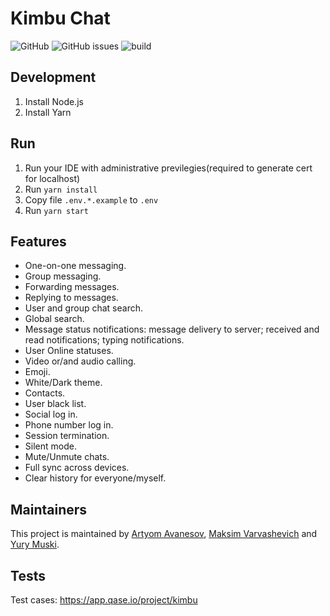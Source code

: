 # Kimbu Chat
![GitHub](https://img.shields.io/github/license/kimbu-chat/web)
![GitHub issues](https://img.shields.io/github/issues/kimbu-chat/web)
![build](https://github.com/kimbu-chat/web/actions/workflows/build-deploy-prod.yml/badge.svg)

## Development

1. Install Node.js
2. Install Yarn

## Run

1. Run your IDE with administrative previlegies(required to generate cert for localhost)
2. Run ```yarn install```
3. Copy file `.env.*.example` to `.env`
4. Run `yarn start`

## Features

* One-on-one messaging.
* Group messaging. 
* Forwarding messages.
* Replying to messages.
* User and group chat search.
* Global search.
* Message status notifications: message delivery to server; received and read notifications; typing notifications.
* User Online statuses.
* Video or/and audio calling.
* Emoji.
* White/Dark theme.
* Contacts.
* User black list.
* Social log in.
* Phone number log in.
* Session termination.
* Silent mode.
* Mute/Unmute chats.
* Full sync across devices.
* Clear history for everyone/myself.

## Maintainers

This project is maintained by [Artyom Avanesov](https://github.com/remotenode), [Maksim Varvashevich](https://github.com/maksim-v) and [Yury Muski](https://github.com/yurymuski).      

## Tests

Test cases: https://app.qase.io/project/kimbu



